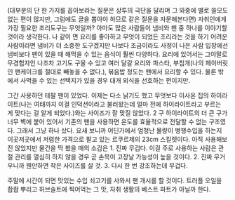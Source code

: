 (대부분의 단 한 가지를 꼽아보라는 질문은 상투의 극단을 달리며 그 와중에 별로 쓸모도 없는 편이 많지만, 그럼에도 글을 뽑아야 하므로 같은 질문을 자문해본다면) 자취인에게 가장 필요한 조리도구는 무엇일까? 아마도 많은 사람들이 냄비와 팬 중 하나를 이야기할 것이라 생각한다. 나 같이 면 요리를 좋아하고 무엇이 되었든 조리라는 것을 하기 어려운 사람이라면 냄비가 더 소중한 도구겠지만 나보다 조금이라도 사정이 나은 사람 입장에선 냄비보다 팬이 있을 때 해먹을 수 있는 음식이 훨씬 다양하다. 요리에 있어서는 그야말로 무경험자인 나조차 고기도 구울 수 있고 여러 달걀 요리와 파스타, 부침개(나의 페이버릿인 팬케이크를 절대로 빼놓을 수 없다.), 볶음밥 정도는 팬에서 요리할 수 있다. 물론 밖에서 사먹을 수 있는 선택지가 있을 경우 대개 외식을 선호하는 편이지만.

그간 사용하던 테팔 팬이 있었다. 이제는 다소 낡기도 했고 무엇보다 이사온 집의 하이라이트(나는 여태까지 이걸 인덕션이라고 불러왔는데 얼마 전에 하이라이트라고 부르는 게 맞다는 걸 알게 되었다.)와는 사이즈가 잘 맞질 않았다. 2 구 하이라이트의 더 큰 구가 너무 벽에 붙어 있어서 기존의 팬을 사용하면 온도를 효율적으로 전달할 수 없는 구조였다. 그래서 그냥 하나 샀다. 요새 보니까 어딘가에서 엄청난 물량이 병행수입을 하는지 이곳저곳에서 저렴한 가격으로 팔고 있는 르쿠르제의 23cm 스킬렛이다. 아직 사용해보진 않았지만 물건을 딱 봤을 때의 소감은 1. 진짜 무겁다. 이걸 주로 사용하는 사람은 관절 관리를 열심히 하지 않을 경우 곧 손목이 고장날 가능성이 높을 것이다. 2. 진짜 무거우니까 웬만하면 작은 사이즈를 살 것. 3. 다시 한 번 강조하는데 무겁다.

주말에 시간이 되면 맛있는 수입 쇠고기를 사와서 팬 개시를 할 것이다. 트러플 오일을 촵촵 뿌리고 허브솔트에 찍어먹는 그 맛, 자취 생활의 베스트 파트가 아닐까 한다.
